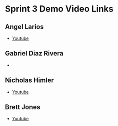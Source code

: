 # Sprint 3 Demo Video Links

## Angel Larios

+ [Youtube](https://www.youtube.com/watch?v=IUGMFEa0K9M)


## Gabriel Diaz Rivera

+ 


## Nicholas Himler

+ [Youtube](https://youtu.be/0JH-9aQdlG0)


## Brett Jones

+ [Youtube](https://youtu.be/mAC2swBDFB4)